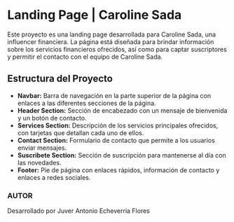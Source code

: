 # Landing Page | Caroline Sada

Este proyecto es una landing page desarrollada para Caroline Sada, una influencer financiera. La página está diseñada para brindar información sobre los servicios financieros ofrecidos, así como para captar suscriptores y permitir el contacto con el equipo de Caroline Sada.

## Estructura del Proyecto

- **Navbar:** Barra de navegación en la parte superior de la página con enlaces a las diferentes secciones de la página.
- **Header Section:** Sección de encabezado con un mensaje de bienvenida y un botón de contacto.
- **Services Section:** Descripción de los servicios principales ofrecidos, con tarjetas que detallan cada uno de ellos.
- **Contact Section:** Formulario de contacto que permite a los usuarios enviar mensajes.
- **Suscribete Section:** Sección de suscripción para mantenerse al día con las novedades.
- **Footer:** Pie de página con enlaces rápidos, información de contacto y enlaces a redes sociales.



### AUTOR

Desarrollado por Juver Antonio Echeverria Flores
